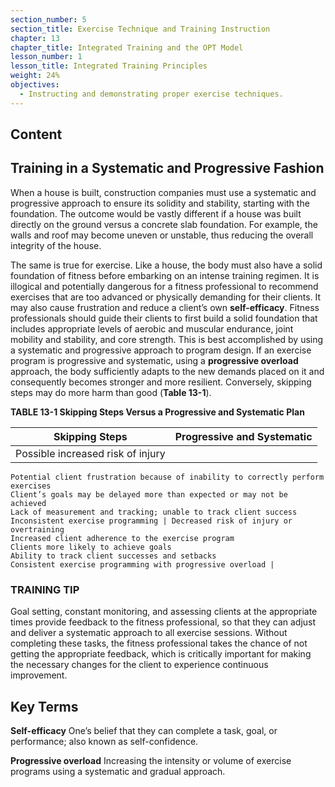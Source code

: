 ```yaml
---
section_number: 5
section_title: Exercise Technique and Training Instruction
chapter: 13
chapter_title: Integrated Training and the OPT Model
lesson_number: 1
lesson_title: Integrated Training Principles
weight: 24%
objectives:
  - Instructing and demonstrating proper exercise techniques.
---
```


## Content
## Training in a Systematic and Progressive Fashion

When a house is built, construction companies must use a systematic and progressive approach to ensure its solidity and stability, starting with the foundation. The outcome would be vastly different if a house was built directly on the ground versus a concrete slab foundation. For example, the walls and roof may become uneven or unstable, thus reducing the overall integrity of the house.

The same is true for exercise. Like a house, the body must also have a solid foundation of fitness before embarking on an intense training regimen. It is illogical and potentially dangerous for a fitness professional to recommend exercises that are too advanced or physically demanding for their clients. It may also cause frustration and reduce a client’s own **self-efficacy**. Fitness professionals should guide their clients to first build a solid foundation that includes appropriate levels of aerobic and muscular endurance, joint mobility and stability, and core strength. This is best accomplished by using a systematic and progressive approach to program design. If an exercise program is progressive and systematic, using a **progressive overload** approach, the body sufficiently adapts to the new demands placed on it and consequently becomes stronger and more resilient. Conversely, skipping steps may do more harm than good (**Table 13-1**).

**TABLE 13-1 Skipping Steps Versus a Progressive and Systematic Plan**

| Skipping Steps | Progressive and Systematic |
|---|---|
| Possible increased risk of injury
	Potential client frustration because of inability to correctly perform exercises
	Client’s goals may be delayed more than expected or may not be achieved
	Lack of measurement and tracking; unable to track client success
	Inconsistent exercise programming | Decreased risk of injury or overtraining
	Increased client adherence to the exercise program
	Clients more likely to achieve goals
	Ability to track client successes and setbacks
	Consistent exercise programming with progressive overload |

### TRAINING TIP

Goal setting, constant monitoring, and assessing clients at the appropriate times provide feedback to the fitness professional, so that they can adjust and deliver a systematic approach to all exercise sessions. Without completing these tasks, the fitness professional takes the chance of not getting the appropriate feedback, which is critically important for making the necessary changes for the client to experience continuous improvement.

## Key Terms

**Self-efficacy**
One’s belief that they can complete a task, goal, or performance; also known as self-confidence.

**Progressive overload**
Increasing the intensity or volume of exercise programs using a systematic and gradual approach.
